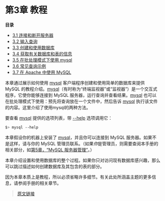 # 第3章 教程

**目录**

- [3.1 连接和断开服务器](/3/3.1/connecting-disconnecting.html)
- [3.2 输入查询](/3/3.2/entering-queries.html)
- [3.3 创建和使用数据库](/3/3.3/database-use.html)
- [3.4 获取有关数据库和表的信息](/3/3.4/getting-information.html)
- [3.5 在批处理模式下使用 mysql](/3/3.5/batch-mode.html)
- [3.6 常见查询示例](/3/3.6/examples.html)
- [3.7 在 Apache 中使用 MySQL](/3/3.7/apache.html)

本章通过展示如何使用 [mysql](/4/4.5/4.5.1/mysql.html) 客户端程序创建和使用简单的数据库来提供 MySQL 的教程介绍。[mysql](/4/4.5/4.5.1/mysql.html)（有时称为“终端监视器”或“监视器”）是一个交互式程序，它使你能够连接到 MySQL 服务器，运行查询并查看结果。[mysql](/4/4.5/4.5.1/mysql.html) 也可以在批处理模式下使用：预先将查询放在一个文件中，然后告诉 [mysql](/4/4.5/4.5.1/mysql.html) 执行该文件的内容。这里介绍了使用mysql的两种方法。

要查看 [mysql](/4/4.5/4.5.1/mysql.html) 提供的选项列表，带 [--help](/4/4.5/4.5.1/4.5.1.1/mysql-command-options.html) 选项调用它：

```bash
$> mysql --help
```

本章假设你的机器上安装了 [mysql](/4/4.5/4.5.1/mysql.html)，并且你可以连接到 MySQL 服务器。如果不是这样，请与你的 MySQL 管理员联系。（如果*你*是管理员，则需要查阅本手册的相关部分，如[第5章，“MySQL 服务器管理”](/5/server-administration.html)。）

本章介绍设置和使用数据库的整个过程。如果你只对访问现有数据库感兴趣，那么可以跳过描述如何创建数据库及其包含的表的部分。

因为本章本质上是教程，所以必须省略许多细节。有关此处所涵盖主题的更多信息，请参阅手册的相关章节。

> [原文链接](https://dev.mysql.com/doc/refman/8.0/en/source-installation.html)
